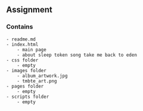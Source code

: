 ## Assignment 

### Contains

    - readme.md
    - index.html
        - main page
        - about sleep token song take me back to eden
    - css folder
        - empty
    - images folder
        - album_artwork.jpg
        - tmbte_art.png
    - pages folder
        - empty
    - scripts folder
        - empty